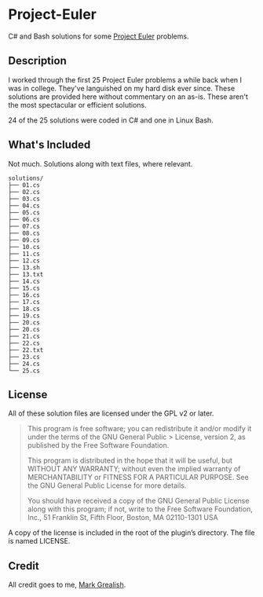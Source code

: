 # Project-Euler
C# and Bash solutions for some [Project Euler](https://projecteuler.net/) problems.

## Description
I worked through the first 25 Project Euler problems a while back when I was in college. They've languished on my hard disk ever since. These solutions are provided here without commentary on an as-is. These aren't the most spectacular or efficient solutions.

24 of the 25 solutions were coded in C# and one in Linux Bash.

## What's Included
Not much. Solutions along with text files, where relevant.

```
solutions/
├── 01.cs
├── 02.cs
├── 03.cs
├── 04.cs
├── 05.cs
├── 06.cs
├── 07.cs
├── 08.cs
├── 09.cs
├── 10.cs
├── 11.cs
├── 12.cs
├── 13.sh
├── 13.txt
├── 14.cs
├── 15.cs
├── 16.cs
├── 17.cs
├── 18.cs
├── 19.cs
├── 20.cs
├── 20.cs
├── 21.cs
├── 22.cs
├── 22.txt
├── 23.cs
├── 24.cs
└── 25.cs
```

## License
All of these solution files are licensed under the GPL v2 or later.

> This program is free software; you can redistribute it and/or modify it under the terms of the GNU General Public > License, version 2, as published by the Free Software Foundation.
> 
>This program is distributed in the hope that it will be useful, but WITHOUT ANY WARRANTY; without even the implied warranty of MERCHANTABILITY or FITNESS FOR A PARTICULAR PURPOSE. See the GNU General Public License for more details.
> 
> You should have received a copy of the GNU General Public License along with this program; if not, write to the Free Software Foundation, Inc., 51 Franklin St, Fifth Floor, Boston, MA 02110-1301 USA

A copy of the license is included in the root of the plugin’s directory. The file is named LICENSE.

## Credit
All credit goes to me, [Mark Grealish](http://www.bhalash.com).

